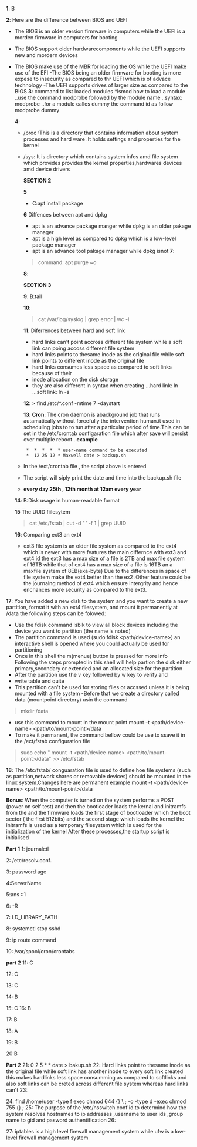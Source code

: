**1**: B

**2**:
Here are the difference between BIOS and UEFI
- The BIOS is an older version firmware in computers while the UEFI is a
  morden firmware in computers for booting
- The BIOS support older hardwarecomponents while the UEFI supports new and
  mordern devices
- The BIOS make use of the MBR for loading the OS while the UEFI make use
    of the EFI
-The BIOS being an older firmware for booting is more expese to insecurity
   as compared to thr UEFI which is of advace technology
-The UEFI supports drives of larger size as compared to the BIOS
**3**:
  command to list loaded modules
  *lsmod
  how to load a module
  ..use the command modprobe followed by the module name
  ..syntax: modprobe <module-name>
  ..for a module calles dummy the command id as follow
    modprobe dummy

  **4**:
  * /proc :This is a directory that contains information about system processes
    and hard ware .It holds settings and properties for the kernel
  * /sys: It is directory which contains system infos amd file system which provides
    provides the kernel properties,hardwares devices amd device drivers

    **SECTION 2**

     **5**
    * C:apt install package

     **6**
      Diffences between apt and dpkg
      * apt is an advance package manger while dpkg is an older pakage manager
      * apt is a high level as compared to dpkg which is a low-level package manager
      * apt is an advance tool pakage manager while dpkg isnot
      **7**:
      > command: apt purge ~o


      

       **8**:



      **SECTION 3**

      **9**:
      B:tail
    
      **10**:
      > cat /var/log/syslog | grep error | wc -l
    
      **11**:
      Diferrences between hard and soft link
      - hard links can't point accross different file system while a soft
        link can poing accoss different file system
      - hard links points to thesame inode as the original file while soft link
        points to different inode as the original file
      - hard links consumes less space as compared to soft links because of their
      - inode allocation on the disk storage
      - they are also different in syntax when creating
        ...hard link: ln <source-file> <link>
        ...soft link: ln -s <source-file> <link>

       **12**:
        > find /etc/*.conf -mtime 7 -daystart

       **13**:
        **Cron**:
        The cron daemon is abackground job that runs autamatically without
        forcefully the intervention human.it used in scheduling jobs to
        to tun after a particular period of time.This can be set  in the
        /etc/crontab configaration file which after save will persist over
        multiple reboot .
        **example**
         
         *  *  *  *  * user-name command to be executed
         *  12 25 12 * Maxwell date > backup.sh  
      
   * In the /ect/crontab file , the script above is entered
   * The script will siply print the date and time into the backup.sh file
   * **every day 25th , 12th month  at 12am every year**

  **14**:
  B:Disk usage in human-readable format

   **15**
  The UUID fiilesytem
   > cat /etc/fstab | cut -d ' ' -f 1 | grep UUID

  **16**:
  Comparing ext3 an ext4
  * ext3 file system is an older file system as compared to the ext4
  which is newer with more features the main differnce with ext3 and
  ext4 id the ext3 has a max size of a file is  2TB and max file system of 16TB
  while that of ext4 has a max size of a file is  16TB an a maxfile system
  of 8EB(exa-byte)
  Due to the differences in space of file system make the ext4 better than
  the ex2 .Other feature could be the journalng method of ext4 which
  ensure intergrity and hence enchances more security as compared to the
  ext3.

**17**:
You have added a new disk to the system and you want to create a new partition, 
format it with an ext4 filesystem, and mount it permanently at /data
the following steps can be folowed:
- Use the fdisk command lsblk to view all block devices including the
  device you want to partition (the name is noted)
- The partition command is used (sudo fdisk <path/device-name>)
  an interactive shell is opened where you could actually be used
  for partitioning
- Once in this shell the m(menue) button is pressed for more info
  Following the steps prompted in this shell will help partion the
  disk either primary,secondary or extended and an allocated size
  for the partition
- After the partition use the v key followed by w key to verify and
- write table and quite
- This partition can't be used for storing files or accssed unless it
   is being mounted with a file system
-Before that we create a directory called data (mountpoint directory)
usin the command
> mkdir /data
- use this command to mount in the mount point 
 mount -t <file-system>  <path/device-name>  <path/to/mount-point>/data
- To make it permanent, the command bellow could be use to ssave it in
 the /ect/fstab configuration file
> sudo echo " mount -t <file-system>  <path/device-name>  <path/to/mount-point>/data" >> /etc/fstab


**18**:
The /etc/fstab/ conguaration file is used to define hoe file systems 
(such as partition,network shares or removable devices) should be mounted
in the linux system.Changes here are permanent 
example
 mount -t <file-system>  <path/device-name>  <path/to/mount-point>/data

 **Bonus**:
 When the computer is turned on the system performs a POST (power on self test) and then the bootloader loads the kernal and initramfs from the  and the firmware loads the first stage of bootloader which the boot sector ( the first 512bits) and the second stage which loads the kernel the initramfs is used as a temporary filesystem which is used for the initialization of the kernel
 After these processes,the startup script is initialised

 **Part 1**
1: journalctl

2:  /etc/resolv.conf.

3: password age

4:ServerName

5:ans  ::1

6: -R

7: LD_LIBRARY_PATH

8: systemctl stop sshd

9: ip route command 

10: /var/spool/cron/crontabs

**part 2**
11: C

12: C

13: C

14: B

15: C
16: B

17: B

18: A

19: B

20:B

**Part 2**
21:
0  2   5  *  *     date > bakup.sh
22:
Hard links point to thesame inode as the original file while soft link has another inode to every soft link created  this makes hardlinks   less space consumming as compared to softlinks and also soft links can be creted across different file system  whereas hard links can't 
23:

24:
find /home/user -type f exec chmod 644 {} \ ;  -o -type d -exec chmod 755 {} \;
25:
The purpose of the /etc/nsswitch.conf id to determind how the system resolves hostnames to ip addresses ,username  to user ids ,group name to gid and pasword authentification
26:

27:
iptables is a high level firewall management system while ufw is a low-level firewall management system 
    
